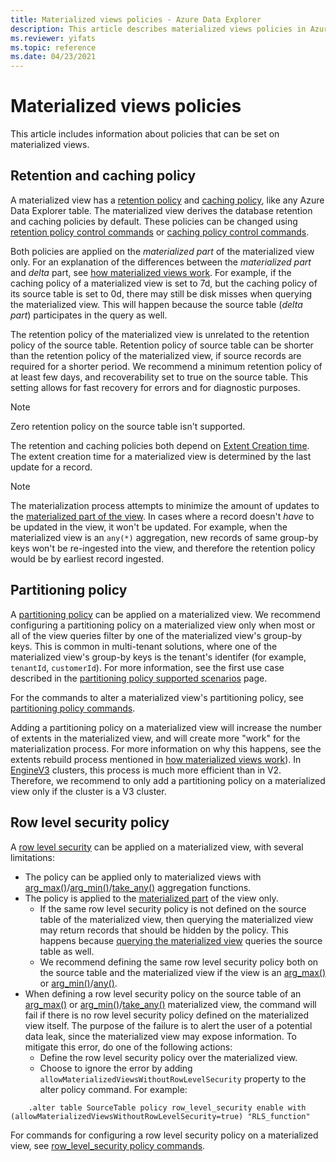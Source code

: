 ```yaml
---
title: Materialized views policies - Azure Data Explorer
description: This article describes materialized views policies in Azure Data Explorer.
ms.reviewer: yifats
ms.topic: reference
ms.date: 04/23/2021
---
```


# Materialized views policies

This article includes information about policies that can be set on materialized views.

## Retention and caching policy

A materialized view has a [retention policy](../retentionpolicy.md) and [caching policy](../cachepolicy.md), like any Azure Data Explorer table. The materialized view derives the database retention and caching policies by default. These policies can be changed using [retention policy control commands](../show-table-retention-policy-command.md) or [caching policy control commands](../show-table-cache-policy-command.md).

Both policies are applied on the *materialized part* of the materialized view only.  For an explanation of the differences between the *materialized part* and *delta* part, see [how materialized views work](materialized-view-overview.md#how-materialized-views-work). For example, if the caching policy of a materialized view is set to 7d, but the caching policy of its source table is set to 0d, there may still be disk misses when querying the materialized view. This will happen because the source table (*delta part*) participates in the query as well.

The retention policy of the materialized view is unrelated to the retention policy of the source table. Retention policy of source table can be shorter than the retention policy of the materialized view, if source records are required for a shorter period. We recommend a minimum retention policy of at least few days, and recoverability set to true on the source table. This setting allows for fast recovery for errors and for diagnostic purposes.

> [!NOTE]
> Zero retention policy on the source table isn't supported.

The retention and caching policies both depend on [Extent Creation time](../extents-overview.md#extent-creation-time). The extent creation time for a materialized view is determined by the last update for a record.

> [!NOTE]
> The materialization process attempts to minimize the amount of updates to the [materialized part of the view](materialized-view-overview.md#how-materialized-views-work). In cases where a record doesn't _have_ to be updated in the view, it won't be updated. For example, when the materialized view is an `any(*)` aggregation, new records of same group-by keys won't be re-ingested into the view, and therefore the retention policy would be by earliest record ingested.

## Partitioning policy

A [partitioning policy](../partitioningpolicy.md) can be applied on a materialized view. We recommend configuring a partitioning policy on a materialized view only when most or all of the view queries filter by one of the materialized view's group-by keys. This is common in multi-tenant solutions, where one of the materialized view's group-by keys is the tenant's identifer (for example, `tenantId`, `customerId`). For more information, see the first use case described in the [partitioning policy supported scenarios](../partitioningpolicy.md#supported-scenarios) page.

For the commands to alter a materialized view's partitioning policy, see [partitioning policy commands](../show-table-partitioning-policy-command.md).

Adding a partitioning policy on a materialized view will increase the number of extents in the materialized view, and will create more "work" for the materialization process. For more information on why this happens, see the extents rebuild process mentioned in [how materialized views work](materialized-view-overview.md#how-materialized-views-work)). In [EngineV3](../../../engine-v3.md) clusters, this process is much more efficient than in V2. Therefore, we recommend to only add a partitioning policy on a materialized view only if the cluster is a V3 cluster.

## Row level security policy

A [row level security](../rowlevelsecuritypolicy.md) can be applied on a materialized view, with several limitations:

* The policy can be applied only to materialized views with [arg_max()](../../query/arg-max-aggfunction.md)/[arg_min()](../../query/arg-min-aggfunction.md)/[take_any()](../../query/take-any-aggfunction.md) aggregation functions.
* The policy is applied to the [materialized part](materialized-view-overview.md#how-materialized-views-work) of the view only.
  * If the same row level security policy is not defined on the source table of the materialized view, then querying the materialized view may return records that should be hidden by the policy. This happens because [querying the materialized view](materialized-view-overview.md#materialized-views-queries) queries the source table as well.
  * We recommend defining the same row level security policy both on the source table and the materialized view if the view is an [arg_max()](../../query/arg-max-aggfunction.md) or [arg_min()](../../query/arg-min-aggfunction.md)/[any()](../../query/take-any-aggfunction.md).
* When defining a row level security policy on the source table of an [arg_max()](../../query/arg-max-aggfunction.md) or [arg_min()](../../query/arg-min-aggfunction.md)/[take_any()](../../query/take-any-aggfunction.md) materialized view, the command will fail if there is no row level security policy defined on the materialized view itself. The purpose of the failure is to alert the user of a potential data leak, since the materialized view may expose information. To mitigate this error, do one of the following actions:
  * Define the row level security policy over the materialized view.
  * Choose to ignore the error by adding `allowMaterializedViewsWithoutRowLevelSecurity` property to the alter policy command. For example:

```kusto
    .alter table SourceTable policy row_level_security enable with (allowMaterializedViewsWithoutRowLevelSecurity=true) "RLS_function"
```

For commands for configuring a row level security policy on a materialized view, see [row_level_security policy commands](../show-table-row-level-security-policy-command.md).

